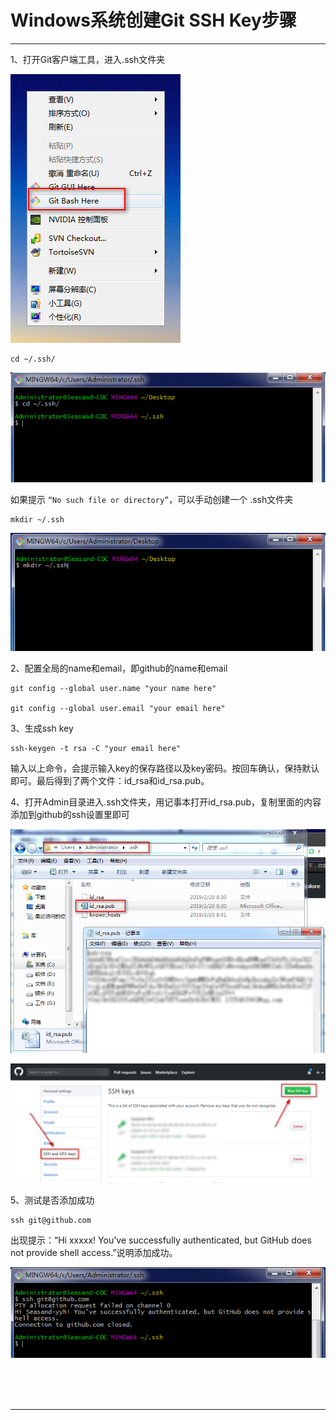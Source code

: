 # Windows系统创建Git SSH Key步骤

---

1、打开Git客户端工具，进入.ssh文件夹

![img](images/1550632319240.png)

~~~plaintext
cd ~/.ssh/
~~~

![img](images/1550632631749.png)

如果提示 `“No such file or directory”`，可以手动创建一个 .ssh文件夹

~~~plaintext
mkdir ~/.ssh
~~~

![img](images/1550632534841.png)

2、配置全局的name和email，即github的name和email

~~~plaintext
git config --global user.name "your name here"

git config --global user.email "your email here"
~~~

3、生成ssh key

~~~plaintext
ssh-keygen -t rsa -C "your email here"
~~~

输入以上命令，会提示输入key的保存路径以及key密码。按回车确认，保持默认即可。最后得到了两个文件：id_rsa和id_rsa.pub。

4、打开Admin目录进入.ssh文件夹，用记事本打开id_rsa.pub，复制里面的内容添加到github的ssh设置里即可

![img](images/1550633940419.png)

![img](images/1550633770826.png)

5、测试是否添加成功

~~~plaintext
ssh git@github.com
~~~

出现提示：“Hi xxxxx! You've successfully authenticated, but GitHub does not provide shell access.”说明添加成功。

![img](images/1550633465659.png)



<br/><br/><br/>

---

